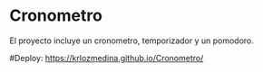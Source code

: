 # Cronometro

El proyecto incluye un cronometro, temporizador y un pomodoro.

#Deploy: https://krlozmedina.github.io/Cronometro/
